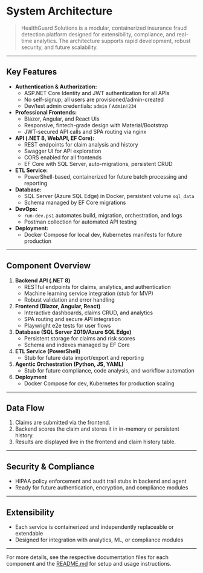 # System Architecture

> HealthGuard Solutions is a modular, containerized insurance fraud detection platform designed for extensibility, compliance, and real-time analytics. The architecture supports rapid development, robust security, and future scalability.

---

## Key Features

- **Authentication & Authorization:**
  - ASP.NET Core Identity and JWT authentication for all APIs
  - No self-signup; all users are provisioned/admin-created
  - Dev/test admin credentials: `admin` / `Admin!234`
- **Professional Frontends:**
  - Blazor, Angular, and React UIs
  - Responsive, fintech-grade design with Material/Bootstrap
  - JWT-secured API calls and SPA routing via nginx
- **API (.NET 8, WebAPI, EF Core):**
  - REST endpoints for claim analysis and history
  - Swagger UI for API exploration
  - CORS enabled for all frontends
  - EF Core with SQL Server, auto-migrations, persistent CRUD
- **ETL Service:**
  - PowerShell-based, containerized for future batch processing and reporting
- **Database:**
  - SQL Server (Azure SQL Edge) in Docker, persistent volume `sql_data`
  - Schema managed by EF Core migrations
- **DevOps:**
  - `run-dev.ps1` automates build, migration, orchestration, and logs
  - Postman collection for automated API testing
- **Deployment:**
  - Docker Compose for local dev, Kubernetes manifests for future production

---

## Component Overview

1. **Backend API (.NET 8)**
   - RESTful endpoints for claims, analytics, and authentication
   - Machine learning service integration (stub for MVP)
   - Robust validation and error handling
2. **Frontend (Blazor, Angular, React)**
   - Interactive dashboards, claims CRUD, and analytics
   - SPA routing and secure API integration
   - Playwright e2e tests for user flows
3. **Database (SQL Server 2019/Azure SQL Edge)**
   - Persistent storage for claims and risk scores
   - Schema and indexes managed by EF Core
4. **ETL Service (PowerShell)**
   - Stub for future data import/export and reporting
5. **Agentic Orchestration (Python, JS, YAML)**
   - Stub for future compliance, code analysis, and workflow automation
6. **Deployment**
   - Docker Compose for dev, Kubernetes for production scaling

---

## Data Flow

1. Claims are submitted via the frontend.
2. Backend scores the claim and stores it in in-memory or persistent history.
3. Results are displayed live in the frontend and claim history table.

---

## Security & Compliance

- HIPAA policy enforcement and audit trail stubs in backend and agent
- Ready for future authentication, encryption, and compliance modules

---

## Extensibility

- Each service is containerized and independently replaceable or extendable
- Designed for integration with analytics, ML, or compliance modules

---

For more details, see the respective documentation files for each component and the [README.md](./README.md) for setup and usage instructions.
